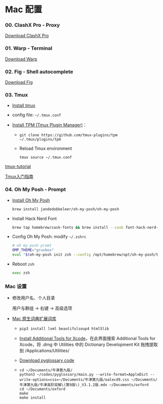 # Mac 配置

### 00. ClashX Pro - Proxy

[Download ClashX Pro](https://install.appcenter.ms/users/clashx/apps/clashx-pro/distribution_groups/public)



### 01. Warp - Terminal

[Download Warp](https://www.warp.dev/)



### 02. Fig - Shell autocomplete

[Download Fig](https://fig.io/)



### 03. Tmux

- [Install tmux](https://github.com/tmux/tmux/wiki/Installing)

- config file: `~/.tmux.conf` 

- [Install TPM (Tmux Plugin Manager)](https://github.com/tmux-plugins/tpm)：

  - ```shell
    git clone https://github.com/tmux-plugins/tpm ~/.tmux/plugins/tpm
    ```
  - Reload Tmux environment
    ```shel
    tmux source ~/.tmux.conf
    ```

[tmux-tutorial](https://github.com/bryant-video/tmux-tutorial)

[Tmux入门指南](https://cloud.tencent.com/developer/article/1095535)



### 04. Oh My Posh - Prompt

- [Install Oh My Posh](https://ohmyposh.dev/docs/installation/macos)

  ``` sh
  brew install jandedobbeleer/oh-my-posh/oh-my-posh
  ```

- Install Hack Nerd Font

  ```sh
  brew tap homebrew/cask-fonts && brew install --cask font-hack-nerd-font
  ```

- Config Oh My Posh: modify `~/.zshrc`

  ```sh
  # oh my posh promt
  OMP_THEME="gruvbox"
  eval "$(oh-my-posh init zsh --config /opt/homebrew/opt/oh-my-posh/themes/$OMP_THEME.omp.json)"
  ```
  
- Reboot `zsh`

  ```sh
  exec zsh
  ```



### Mac 设置

- 修改用户名、个人目录

  用户与群组 -> 右键 -> 高级选项

- [Mac 原生词典扩展词库](https://blog.csdn.net/qq_36239671/article/details/125226531)
  - `pip3 install lxml beautifulsoup4 html5lib`
  
  - [Install Additional Tools for Xcode](https://developer.apple.com/download/all/)，在此界面搜索 Additional Tools for Xcode，将 .dmg 中 Utilities 中的 Dictionary Development Kit 拖拽提取到 /Applications/Utilities/
  
  - [Download pyglossary code](https://github.com/ilius/pyglossary)
  
  - ```shell
    cd ~/Documents/牛津第九版/
    python3 ~/codes/pyglossary/main.py --write-format=AppleDict --write-options=css=~/Documents/牛津第九版/oalecd9.css ~/Documents/牛津第九版/牛津高阶双解\(第9版\)_V3.1.2版.mdx ~/Documents/oxford
    cd ~/Documents/oxford
    make
    make install
    ```

